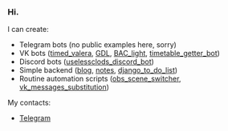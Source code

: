 ### Hi.

I can create:
* Telegram bots (no public examples here, sorry)
* VK bots ([timed_valera](https://github.com/megahomyak/timed_valera), [GDL](https://github.com/megahomyak/GDL), [BAC_light](https://github.com/megahomyak/BAC_light), [timetable_getter_bot](https://github.com/megahomyak/timetable_getter_bot))
* Discord bots ([uselessclods_discord_bot](https://github.com/megahomyak/uselessclods_discord_bot))
* Simple backend ([blog](https://github.com/megahomyak/blog), [notes](https://github.com/megahomyak/notes), [django_to_do_list](https://github.com/megahomyak/django_to_do_list))
* Routine automation scripts ([obs_scene_switcher](https://github.com/megahomyak/obs_scene_switcher), [vk_messages_substitution](https://github.com/megahomyak/vk_messages_substitution))

My contacts:
* [Telegram](https://t.me/megahomyak)
